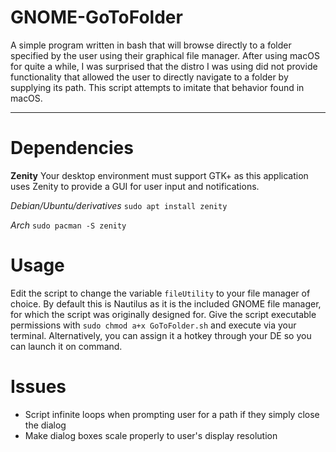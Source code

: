 # GNOME-GoToFolder
A simple program written in bash that will browse directly to a folder specified by the user using their graphical file manager. After using macOS for quite a while, I was surprised that the distro I was using did not provide functionality that allowed the user to directly navigate to a folder by supplying its path. This script attempts to imitate that behavior found in macOS.

__________________
 
# Dependencies
**Zenity**
Your desktop environment must support GTK+ as this application uses Zenity to provide a GUI for user input and notifications.

*Debian/Ubuntu/derivatives*
   `sudo apt install zenity`
   
*Arch*
   `sudo pacman -S zenity`
   
# Usage
Edit the script to change the variable `fileUtility` to your file manager of choice. By default this is Nautilus as it is the included GNOME file manager, for which the script was originally designed for. Give the script executable permissions with `sudo chmod a+x GoToFolder.sh` and execute via your terminal. Alternatively, you can assign it a hotkey through your DE so you can launch it on command.

# Issues
* Script infinite loops when prompting user for a path if they simply close the dialog
* Make dialog boxes scale properly to user's display resolution

